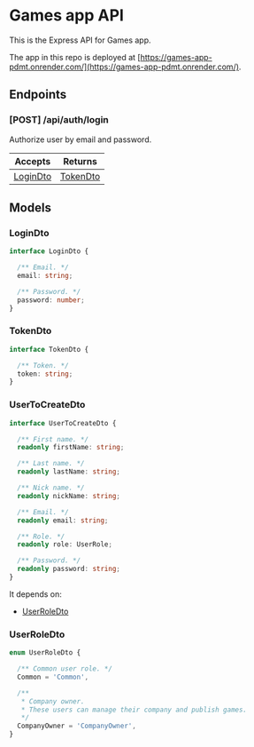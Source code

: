 # Games app API

This is the Express API for Games app.

The app in this repo is deployed at [https://games-app-pdmt.onrender.com/](https://games-app-pdmt.onrender.com/).

## Endpoints

### [POST] /api/auth/login

Authorize user by email and password.

| Accepts    | Returns   |
| :--------: | :-------: |
| [LoginDto](#logindto) | [TokenDto](#tokendto) |

## Models

### LoginDto

```ts
interface LoginDto {

  /** Email. */
  email: string;

  /** Password. */
  password: number;
}
```

### TokenDto

```ts
interface TokenDto {

  /** Token. */
  token: string;
}
```

### UserToCreateDto

```ts
interface UserToCreateDto {

  /** First name. */
  readonly firstName: string;

  /** Last name. */
  readonly lastName: string;

  /** Nick name. */
  readonly nickName: string;

  /** Email. */
  readonly email: string;

  /** Role. */
  readonly role: UserRole;

  /** Password. */
  readonly password: string;
}
```

It depends on:

- [UserRoleDto](#userroledto)

### UserRoleDto

```ts
enum UserRoleDto {

  /** Common user role. */
  Common = 'Common',

  /** 
   * Company owner. 
   * These users can manage their company and publish games. 
   */
  CompanyOwner = 'CompanyOwner',
} 
```
